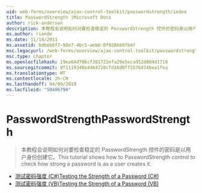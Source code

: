 ```yaml
---
uid: web-forms/overview/ajax-control-toolkit/passwordstrength/index
title: PasswordStrength |Microsoft Docs
author: rick-anderson
description: 本教程会说明如何对要检查稳定的 PasswordStrength 控件的密码是以用户身份创建它。
ms.author: riande
ms.date: 11/14/2011
ms.assetid: bdbeb8f7-90e7-4bc5-aeb6-0f928660fb4f
msc.legacyurl: /web-forms/overview/ajax-control-toolkit/passwordstrength
msc.type: chapter
ms.openlocfilehash: 19ea64d706cf301722efa29e5eca952d004d1710
ms.sourcegitcommit: 0f1119340e4464720cfd16d0ff15764746ea1fea
ms.translationtype: MT
ms.contentlocale: zh-CN
ms.lasthandoff: 04/09/2019
ms.locfileid: "59406790"
---
```

# <a name="passwordstrength"></a><span data-ttu-id="821d9-103">PasswordStrength</span><span class="sxs-lookup"><span data-stu-id="821d9-103">PasswordStrength</span></span>

> <span data-ttu-id="821d9-104">本教程会说明如何对要检查稳定的 PasswordStrength 控件的密码是以用户身份创建它。</span><span class="sxs-lookup"><span data-stu-id="821d9-104">This tutorial shows how to PasswordStrength control to check how strong a password is as a user creates it.</span></span>


- [<span data-ttu-id="821d9-105">测试密码强度 (C#)</span><span class="sxs-lookup"><span data-stu-id="821d9-105">Testing the Strength of a Password (C#)</span></span>](testing-the-strength-of-a-password-cs.md)
- [<span data-ttu-id="821d9-106">测试密码强度 (VB)</span><span class="sxs-lookup"><span data-stu-id="821d9-106">Testing the Strength of a Password (VB)</span></span>](testing-the-strength-of-a-password-vb.md)
